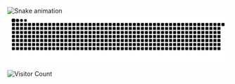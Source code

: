 




![Snake animation](https://github.com/TheHMBB/TheHMBB/blob/Snake/github-contribution-grid-snake.svg)
![GitHub Snake Dark](https://raw.githubusercontent.com/TheHMBB/TheHMBB/Snake/github-contribution-grid-snake-dark.svg)


![Visitor Count](https://komarev.com/ghpvc/?username=TheHMBB&style=flat-square&color=blue)

